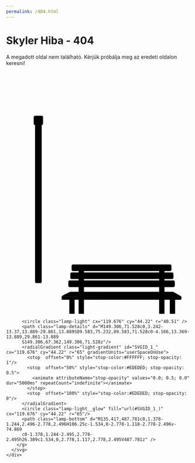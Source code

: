 ```yaml
---
permalink: /404.html
---
```

<div class="background">
	<div class="ground"></div>
</div>
<div class="container">
	<div class="left-section">
		<div class="inner-content">
			<h1 class="heading">Skyler Hiba - 404</h1>
			<p class="subheading">A megadott oldal nem található. Kérjük próbálja meg az eredeti oldalon keresni!</p>
		</div>
	</div>
	<div class="right-section">
		<svg class="svgimg" xmlns="http://www.w3.org/2000/svg" viewBox="51.5 -15.288 385 505.565">
        <g class="bench-legs">
          <path d="M202.778,391.666h11.111v98.611h-11.111V391.666z M370.833,390.277h11.111v100h-11.111V390.277z M183.333,456.944h11.111
          v33.333h-11.111V456.944z M393.056,456.944h11.111v33.333h-11.111V456.944z" />
        </g>
        <g class="top-bench">
          <path d="M396.527,397.917c0,1.534-1.243,2.777-2.777,2.777H190.972c-1.534,0-2.778-1.243-2.778-2.777v-8.333
          c0-1.535,1.244-2.778,2.778-2.778H393.75c1.534,0,2.777,1.243,2.777,2.778V397.917z M400.694,414.583
          c0,1.534-1.243,2.778-2.777,2.778H188.194c-1.534,0-2.778-1.244-2.778-2.778v-8.333c0-1.534,1.244-2.777,2.778-2.777h209.723
          c1.534,0,2.777,1.243,2.777,2.777V414.583z M403.473,431.25c0,1.534-1.244,2.777-2.778,2.777H184.028
          c-1.534,0-2.778-1.243-2.778-2.777v-8.333c0-1.534,1.244-2.778,2.778-2.778h216.667c1.534,0,2.778,1.244,2.778,2.778V431.25z"
          />
        </g>
        <g class="bottom-bench">
          <path d="M417.361,459.027c0,0.769-1.244,1.39-2.778,1.39H170.139c-1.533,0-2.777-0.621-2.777-1.39v-4.86
          c0-0.769,1.244-0.694,2.777-0.694h244.444c1.534,0,2.778-0.074,2.778,0.694V459.027z" />
          <path d="M185.417,443.75H400c0,0,18.143,9.721,17.361,10.417l-250-0.696C167.303,451.65,185.417,443.75,185.417,443.75z" />
        </g>
        <g id="lamp">
          <path class="lamp-details" d="M125.694,421.997c0,1.257-0.73,3.697-1.633,3.697H113.44c-0.903,0-1.633-2.44-1.633-3.697V84.917
          c0-1.257,0.73-2.278,1.633-2.278h10.621c0.903,0,1.633,1.02,1.633,2.278V421.997z"
          />
          <path class="lamp-accent" d="M128.472,93.75c0,1.534-1.244,2.778-2.778,2.778h-13.889c-1.534,0-2.778-1.244-2.778-2.778V79.861
          c0-1.534,1.244-2.778,2.778-2.778h13.889c1.534,0,2.778,1.244,2.778,2.778V93.75z" />
          
          <circle class="lamp-light" cx="119.676" cy="44.22" r="40.51" />
          <path class="lamp-details" d="M149.306,71.528c0,3.242-13.37,13.889-29.861,13.889S89.583,75.232,89.583,71.528c0-4.166,13.369-13.889,29.861-13.889
          S149.306,67.362,149.306,71.528z"/>
          <radialGradient class="light-gradient" id="SVGID_1_" cx="119.676" cy="44.22" r="65" gradientUnits="userSpaceOnUse">
            <stop  offset="0%" style="stop-color:#FFFFFF; stop-opacity: 1"/>
            <stop  offset="50%" style="stop-color:#EDEDED; stop-opacity: 0.5">
              <animate attributeName="stop-opacity" values="0.0; 0.5; 0.0" dur="5000ms" repeatCount="indefinite"></animate>
            </stop>
            <stop  offset="100%" style="stop-color:#EDEDED; stop-opacity: 0"/>
          </radialGradient>
          <circle class="lamp-light__glow" fill="url(#SVGID_1_)" cx="119.676" cy="44.22" r="65"/>
          <path class="lamp-bottom" d="M135.417,487.781c0,1.378-1.244,2.496-2.778,2.496H106.25c-1.534,0-2.778-1.118-2.778-2.496v-74.869
          c0-1.378,1.244-2.495,2.778-2.495h26.389c1.534,0,2.778,1.117,2.778,2.495V487.781z" />
        </g>
      </svg>
	</div>
</div>
